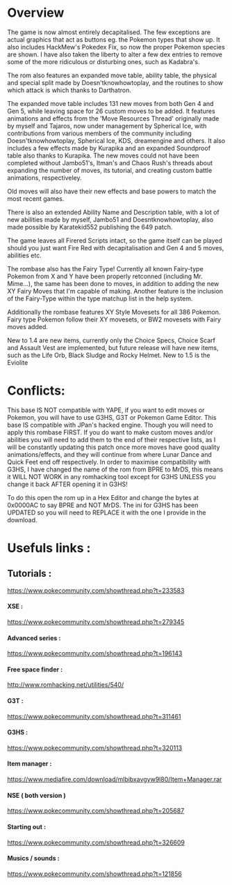 # Overview

The game is now almost entirely decapitalised.
The few exceptions are actual graphics that act as buttons eg. the Pokemon types that show up.
It also includes HackMew's Pokedex Fix, so now the proper Pokemon species are shown. I have also taken the liberty to alter a few dex entries to remove some of the more ridiculous or disturbing ones, such as Kadabra's. 

The rom also features an expanded move table, ability table, the physical and special split made by Doesn'tknowhowtoplay, and the routines to show which attack is which thanks to Darthatron.

The expanded move table includes 131 new moves from both Gen 4 and Gen 5, while leaving space for 26 custom moves to be added. It features animations and effects from the 'Move Resources Thread' originally made by myself and Tajaros, now under management by Spherical Ice, with contributions from various members of the community including Doesn'tknowhowtoplay, Spherical Ice, KDS, dreamengine and others. It also includes a few effects made by Kurapika and an expanded Soundproof table also thanks to Kurapika. The new moves could not have been completed without Jambo51's, Itman's and Chaos Rush's threads about expanding the number of moves, its tutorial, and creating custom battle animations, respectiveley.

Old moves will also have their new effects and base powers to match the most recent games.

There is also an extended Ability Name and Description table, with a lot of new abilities made by myself, Jambo51 and Doesntknowhowtoplay, also made possible by Karatekid552 publishing the 649 patch.

The game leaves all Firered Scripts intact, so the game itself can be played should you just want Fire Red with decapitalisation and Gen 4 and 5 moves, abilities etc.

The rombase also has the Fairy Type! Currently all known Fairy-type Pokemon from X and Y have been properly retconned (including Mr. Mime...), the same has been done to moves, in addition to adding the new XY Fairy Moves that I'm capable of making. Another feature is the inclusion of the Fairy-Type within the type matchup list in the help system.

Additionally the rombase features XY Style Movesets for all 386 Pokemon. Fairy type Pokemon follow their XY movesets, or BW2 movesets with Fairy moves added.

New to 1.4 are new items, currently only the Choice Specs, Choice Scarf and Assault Vest are implemented, but future release will have new items, such as the Life Orb, Black Sludge and Rocky Helmet.
New to 1.5 is the Eviolite

# Conflicts:

This base IS NOT compatible with YAPE, if you want to edit moves or Pokemon, you will have to use G3HS, G3T or Pokemon Game Editor.
This base IS compatible with JPan's hacked engine. Though you will need to apply this rombase FIRST.
If you do want to make custom moves and/or abilities you will need to add them to the end of their respective lists, as I will be constantly updating this patch once more moves have good quality animations/effects, and they will continue from where Lunar Dance and Quick Feet end off respectively.
In order to maximise compatibility with G3HS, I have changed the name of the rom from BPRE to MrDS, this means it WILL NOT WORK in any romhacking tool except for G3HS UNLESS you change it back AFTER opening it in G3HS!

To do this open the rom up in a Hex Editor and change the bytes at 0x0000AC to say BPRE and NOT MrDS.
The ini for G3HS has been UPDATED so you will need to REPLACE it with the one I provide in the download.

# Usefuls links : 
## Tutorials :
https://www.pokecommunity.com/showthread.php?t=233583
#### XSE : 
https://www.pokecommunity.com/showthread.php?t=279345
#### Advanced series : 
https://www.pokecommunity.com/showthread.php?t=196143
#### Free space finder : 
http://www.romhacking.net/utilities/540/
#### G3T : 
https://www.pokecommunity.com/showthread.php?t=311461
#### G3HS : 
https://www.pokecommunity.com/showthread.php?t=320113
#### Item manager : 
https://www.mediafire.com/download/mlbibxavgyw9l80/Item+Manager.rar
#### NSE ( both version ) 
https://www.pokecommunity.com/showthread.php?t=205687

#### Starting out :
https://www.pokecommunity.com/showthread.php?t=326609
#### Musics / sounds : 
https://www.pokecommunity.com/showthread.php?t=121856
